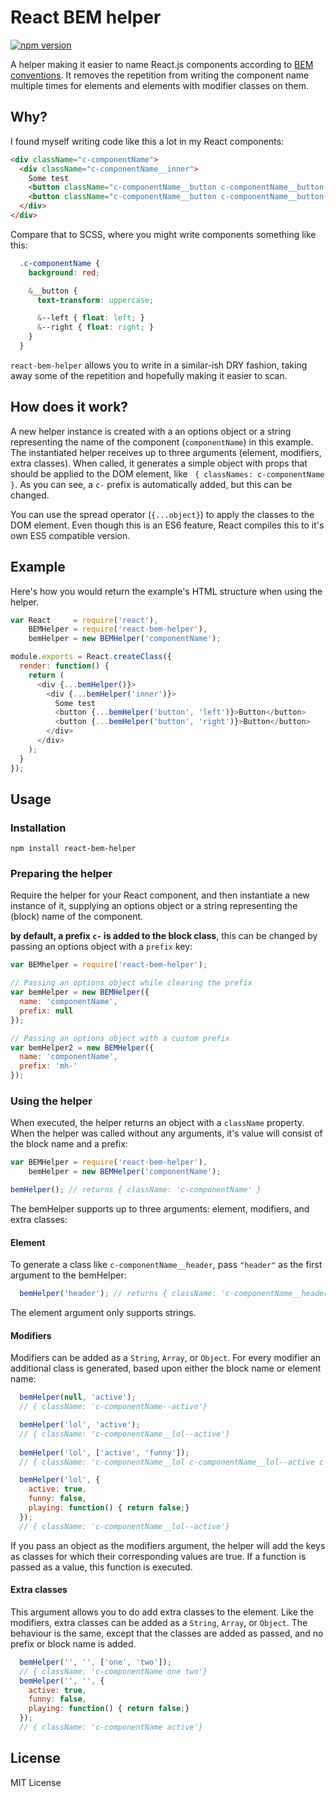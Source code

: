 # React BEM helper
[![npm version](https://badge.fury.io/js/react-bem-helper.svg)](http://badge.fury.io/js/react-bem-helper)

A helper making it easier to name React.js components according to [BEM conventions](http://csswizardry.com/2013/01/mindbemding-getting-your-head-round-bem-syntax/). It removes the repetition from writing the component name multiple times for elements and elements with modifier classes on them.

## Why?
I found myself writing code like this a lot in my React components:
```html
<div className="c-componentName">
  <div className="c-componentName__inner">
    Some test
    <button className="c-componentName__button c-componentName__button--left">Button</button>
    <button className="c-componentName__button c-componentName__button--right">Button</button>
  </div>
</div>
```

Compare that to SCSS, where you might write components something like this:

```scss
  .c-componentName {
    background: red;

    &__button {
      text-transform: uppercase;

      &--left { float: left; }
      &--right { float: right; }
    }
  }
```

`react-bem-helper` allows you to write in a similar-ish DRY fashion, taking away some of the repetition and hopefully making it easier to scan.

## How does it work?
A new helper instance is created with a an options object or a string representing the name of the component (`componentName`) in this example. The instantiated helper receives up to three arguments (element, modifiers, extra classes). When called, it generates a simple object with props that should be applied to the DOM element, like ` { classNames: c-componentName }`. As you can see, a `c-` prefix is automatically added, but this can be changed.

You can use the spread operator (`{...object}`) to apply the classes to the DOM element. Even though this is an ES6 feature, React compiles this to it's own ES5 compatible version.

## Example
Here's how you would return the example's HTML structure when using the helper.

```js
var React     = require('react'),
    BEMHelper = require('react-bem-helper'),
    bemHelper = new BEMHelper('componentName');

module.exports = React.createClass({
  render: function() {
    return (
      <div {...bemHelper()}>
        <div {...bemHelper('inner')}>
          Some test
          <button {...bemHelper('button', 'left')}>Button</button>
          <button {...bemHelper('button', 'right')}>Button</button>
        </div>
      </div>
    );
  }
});
```

## Usage
### Installation
`npm install react-bem-helper`

### Preparing the helper
Require the helper for your React component, and then instantiate a new instance of it, supplying an options object or a string representing the (block) name of the component.

**by default, a prefix `c-` is added to the block class**, this can be changed by passing an options object with a `prefix` key:
```javascript
var BEMhelper = require('react-bem-helper');

// Passing an options object while clearing the prefix
var bemHelper = new BEMHelper({
  name: 'componentName',
  prefix: null
});

// Passing an options object with a custom prefix
var bemHelper2 = new BEMHelper({
  name: 'componentName',
  prefix: 'mh-'
});
```

### Using the helper
When executed, the helper returns an object with a `className` property. When the helper was called without any arguments, it's value will consist of the block name and a prefix:
```js
var BEMHelper = require('react-bem-helper'),
    bemHelper = new BEMHelper('componentName');

bemHelper(); // returns { className: 'c-componentName' }
```

The bemHelper supports up to three arguments: element, modifiers, and extra classes:

#### Element
To generate a class like `c-componentName__header`, pass `"header"` as the first argument to the bemHelper:

```js
  bemHelper('header'); // returns { className: 'c-componentName__header' }
```

The element argument only supports strings.

#### Modifiers
Modifiers can be added as a `String`, `Array`, or `Object`. For every modifier an additional class is generated, based upon either the block name or element name:

```js
  bemHelper(null, 'active');
  // { className: 'c-componentName--active'}

  bemHelper('lol', 'active');
  // { className: 'c-componentName__lol--active'}
  
  bemHelper('lol', ['active', 'funny']);
  // { className: 'c-componentName__lol c-componentName__lol--active c-componentName__lol--funny'}

  bemHelper('lol', {
    active: true,
    funny: false,
    playing: function() { return false;}
  });
  // { className: 'c-componentName__lol--active'}
```
If you pass an object as the modifiers argument, the helper will add the keys as classes for which their corresponding values are true. If a function is passed as a value, this function is executed.

#### Extra classes
This argument allows you to do add extra classes to the element. Like the modifiers, extra classes can be added as a `String`, `Array`, or `Object`. The behaviour is the same, except that the classes are added as passed, and no prefix or block name is added.

```js
  bemHelper('', '', ['one', 'two']);
  // { className: 'c-componentName one two'}
  bemHelper('', '', {
    active: true,
    funny: false,
    playing: function() { return false;}
  });
  // { className: 'c-componentName active'}
```

## License
MIT License


